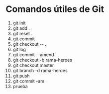 # Comandos útiles de Git

1. git init
2. git add .
3. git reset .
4. git commit
5. git checkout -- .
6. git log
7. git commit --amend
8. git checkout -b rama-heroes
9. git checkout master
10. git branch -d rama-heroes
11. git push
12. git commit -am
13. prueba
